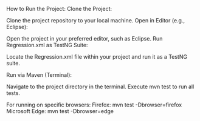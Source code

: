 How to Run the Project: 
Clone the Project:

Clone the project repository to your local machine. Open in Editor (e.g., Eclipse):

Open the project in your preferred editor, such as Eclipse. 
Run Regression.xml as TestNG Suite:

Locate the Regression.xml file within your project and run it as a TestNG suite.


Run via Maven (Terminal):

Navigate to the project directory in the terminal. 
Execute mvn test to run all tests. 

For running on specific browsers:
Firefox: mvn test -Dbrowser=firefox 
Microsoft Edge: mvn test -Dbrowser=edge

